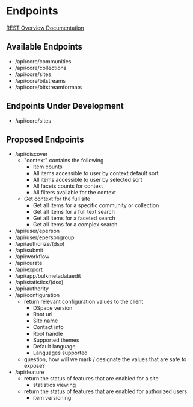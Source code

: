 # Endpoints
[REST Overview Documentation](README.md)

## Available Endpoints
* /api/core/communities
* /api/core/collections
* /api/core/sites
* /api/core/bitstreams
* /api/core/bitstreamformats

## Endpoints Under Development
* /api/core/sites

## Proposed Endpoints
* /api/discover
  * "context" contains the following
    * Item counts
    * All items accessible to user by context default sort
    * All items accessible to user by selected sort
    * All facets counts for context
    * All filters available for the context
  * Get context for the full site
    * Get all items for a specific community or collection
    * Get all items for a full text search
    * Get all items for a faceted search
    * Get all items for a complex search
* /api/user/eperson
* /api/user/epersongroup
* /api/authorize/(dso)
* /api/submit
* /api/workflow
* /api/curate
* /api/export
* /api/app/bulkmetadataedit
* /api/statistics/(dso)
* /api/authority
* /api/configuration
  * return relevant configuration values to the client
    * DSpace version
    * Root url
    * Site name
    * Contact info
    * Root handle
    * Supported themes
    * Default language
    * Languages supported
  * question, how will we mark / designate the values that are safe to expose?
* /api/feature
  * return the status of features that are enabled for a site
    * statistics viewing
  * return the status of features that are enabled for authorized users
    * item versioning


